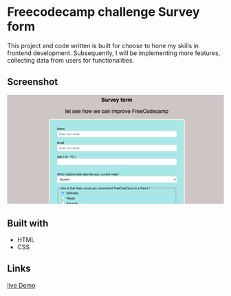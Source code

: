 # Freecodecamp challenge Survey form

This project and code written is built for choose to hone my skills in frontend development. Subsequently, I will be implementing more features, collecting data from users for functionalities.

## Screenshot
 
![project img](./img/SurveryForm_Screenshot.png)

## Built with

- HTML
- CSS

## Links

[live Demo](https://brymmobaggins.github.io/freecodecamp-survey-form/)
